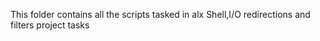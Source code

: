 This folder contains all the scripts tasked in alx Shell,I/O redirections and filters project tasks
